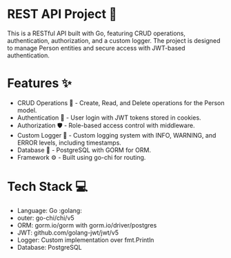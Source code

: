 # REST API Project :rocket:
This is a RESTful API built with Go, featuring CRUD operations, authentication, authorization, and a custom logger. The project is designed to manage Person entities and secure access with JWT-based authentication.

# Features :sparkles:
- CRUD Operations :wrench: - Create, Read, and Delete operations for the Person model.
- Authentication :key: - User login with JWT tokens stored in cookies.
- Authorization :shield: - Role-based access control with middleware.
- Custom Logger :loudspeaker: - Custom logging system with INFO, WARNING, and ERROR levels, including timestamps.
- Database :floppy_disk: - PostgreSQL with GORM for ORM.
- Framework :gear: - Built using go-chi for routing.
# Tech Stack :computer:
- Language: Go :golang:
- outer: go-chi/chi/v5
- ORM: gorm.io/gorm with gorm.io/driver/postgres
- JWT: github.com/golang-jwt/jwt/v5
- Logger: Custom implementation over fmt.Println
- Database: PostgreSQL
